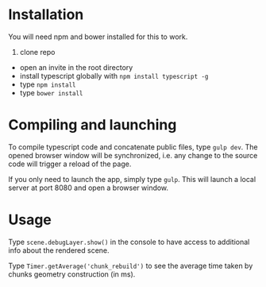 # Installation

You will need npm and bower installed for this to work.

1. clone repo
- open an invite in the root directory
- install typescript globally with `npm install typescript -g`
- type `npm install`
- type `bower install`

# Compiling and launching

To compile typescript code and concatenate public files, type `gulp dev`. The opened browser window will be synchronized, i.e. any change to the source code will trigger a reload of the page.

If you only need to launch the app, simply type `gulp`. This will launch a local server at port 8080 and open a browser window.

# Usage

Type `scene.debugLayer.show()` in the console to have access to additional info about the rendered scene.

Type `Timer.getAverage('chunk_rebuild')` to see the average time taken by chunks geometry construction (in ms).